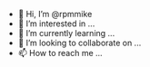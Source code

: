 - 👋 Hi, I’m @rpmmike
- 👀 I’m interested in ...
- 🌱 I’m currently learning ...
- 💞️ I’m looking to collaborate on ...
- 📫 How to reach me ...

<!---
rpmmike/rpmmike is a ✨ special ✨ repository because its `README.md` (this file) appears on your GitHub profile.
You can click the Preview link to take a look at your changes.
--->
